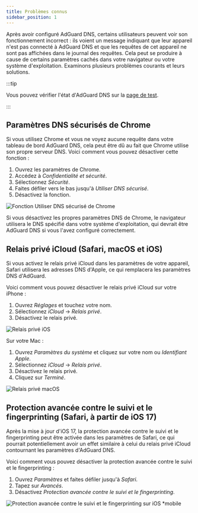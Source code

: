 ```yaml
---
title: Problèmes connus
sidebar_position: 1
---
```


Après avoir configuré AdGuard DNS, certains utilisateurs peuvent voir son fonctionnement incorrect : ils voient un message indiquant que leur appareil n'est pas connecté à AdGuard DNS et que les requêtes de cet appareil ne sont pas affichées dans le journal des requêtes. Cela peut se produire à cause de certains paramètres cachés dans votre navigateur ou votre système d'exploitation. Examinons plusieurs problèmes courants et leurs solutions.

:::tip

Vous pouvez vérifier l'état d'AdGuard DNS sur la [page de test](https://adguard.com/test.html).

:::

## Paramètres DNS sécurisés de Chrome

Si vous utilisez Chrome et vous ne voyez aucune requête dans votre tableau de bord AdGuard DNS, cela peut être dû au fait que Chrome utilise son propre serveur DNS. Voici comment vous pouvez désactiver cette fonction :

1. Ouvrez les paramètres de Chrome.
1. Accédez à *Confidentialité et sécurité*.
1. Sélectionnez *Sécurité*.
1. Faites défiler vers le bas jusqu'à *Utiliser DNS sécurisé*.
1. Désactivez la fonction.

![Fonction Utiliser DNS sécurisé de Chrome](https://cdn.adtidy.org/content/kb/dns/private/solving_problems/known_issues/secure-dns.png)

Si vous désactivez les propres paramètres DNS de Chrome, le navigateur utilisera le DNS spécifié dans votre système d'exploitation, qui devrait être AdGuard DNS si vous l'avez configuré correctement.

## Relais privé iCloud (Safari, macOS et iOS)

Si vous activez le relais privé iCloud dans les paramètres de votre appareil, Safari utilisera les adresses DNS d'Apple, ce qui remplacera les paramètres DNS d'AdGuard.

Voici comment vous pouvez désactiver le relais privé iCloud sur votre iPhone :

1. Ouvrez *Réglages* et touchez votre nom.
1. Sélectionnez *iCloud* → *Relais privé*.
1. Désactivez le relais privé.

![Relais privé iOS](https://cdn.adtidy.org/content/kb/dns/private/solving_problems/known_issues/private-relay.png)

Sur votre Mac :

1. Ouvrez *Paramètres du système* et cliquez sur votre nom ou *Identifiant Apple*.
1. Sélectionnez *iCloud* → *Relais privé*.
1. Désactivez le relais privé.
1. Cliquez sur *Terminé*.

![Relais privé macOS](https://cdn.adtidy.org/content/kb/dns/private/solving_problems/known_issues/mac-private-relay.png)

## Protection avancée contre le suivi et le fingerprinting (Safari, à partir de iOS 17)

Après la mise à jour d'iOS 17, la protection avancée contre le suivi et le fingerprinting peut être activée dans les paramètres de Safari, ce qui pourrait potentiellement avoir un effet similaire à celui du relais privé iCloud contournant les paramètres d'AdGuard DNS.

Voici comment vous pouvez désactiver la protection avancée contre le suivi et le fingerprinting :

1. Ouvrez *Paramètres* et faites défiler jusqu'à *Safari*.
1. Tapez sur *Avancés*.
1. Désactivez *Protection avancée contre le suivi et le fingerprinting*.

![Protection avancée contre le suivi et le fingerprinting sur iOS *mobile](https://cdn.adtidy.org/content/kb/dns/private/solving_problems/known_issues/ios-tracking-and-fingerprinting.png)
